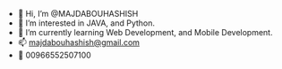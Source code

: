 - 👋 Hi, I’m @MAJDABOUHASHISH
- 👀 I’m interested in JAVA, and Python.
- 🌱 I’m currently learning Web Development, and Mobile Development.
- 📫 majdabouhashish@gmail.com
- 📱 00966552507100
